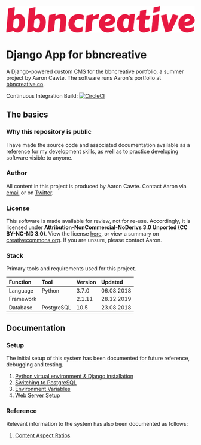 <p align="center">
  <img src="bbncreative.svg" alt="bbncreative logotype" />
</p>

# Django App for bbncreative

A Django-powered custom CMS for the bbncreative portfolio, a summer project by Aaron Cawte. The software runs Aaron's portfolio at [bbncreative.co](https://bbncreative.co).

Continuous Integration Build: [![CircleCI](https://circleci.com/gh/aaroncawte/bbncreative-portfolio/tree/master.svg?style=svg&circle-token=dbf29770a59f46187030dc984ae4c03e1f988f42)](https://circleci.com/gh/aaroncawte/bbncreative-portfolio)

## The basics

### Why this repository is public

I have made the source code and associated documentation available as a reference for my development skills, as well as to practice developing software visible to anyone.

### Author

All content in this project is produced by Aaron Cawte.
Contact Aaron via [email](mailto:aaron@bbncreative.co) or on [Twitter](https://twitter.com/aaroncawte).

### License

This software is made available for review, not for re-use. Accordingly, it is licensed under **Attribution-NonCommercial-NoDerivs 3.0 Unported (CC BY-NC-ND 3.0)**. View the license [here](/license.md), or view a summary on [creativecommons.org](https://creativecommons.org/licenses/by-nc-nd/3.0/). If you are unsure, please contact Aaron.

### Stack

Primary tools and requirements used for this project.

| Function  | Tool       | Version | Updated    |
| :-------- | :--------- | :------ | :--------- |
| Language  | Python     | 3.7.0   | 06.08.2018 |
| Framework |            | 2.1.11  | 28.12.2019 |
| Database  | PostgreSQL | 10.5    | 23.08.2018 |

## Documentation

### Setup

The initial setup of this system has been documented for future reference, debugging and testing.

1. [Python virtual environment & Django installation](/docs/setup/virtualenv.md)
2. [Switching to PostgreSQL](/docs/setup/postgresql.md)
3. [Environment Variables](/docs/setup/envvars.md)
4. [Web Server Setup](/docs/setup/webserver.md)

### Reference

Relevant information to the system has also been documented as follows:

1. [Content Aspect Ratios](/docs/appendices/aspect_ratios.md)
